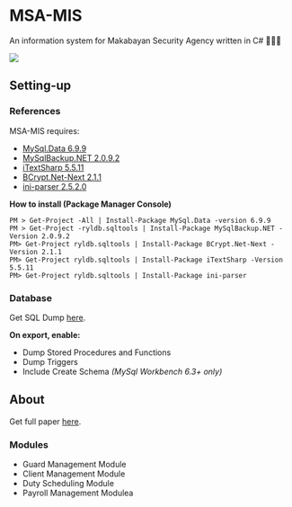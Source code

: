 # MSA-MIS
An information system for Makabayan Security Agency written in C# &#x1F499;&#x1F499;&#x1F499;

![](http://dl.dropbox.com/s/a0viv74tw3tii5b/happycommit.png?dl=1)

## Setting-up
### References
MSA-MIS requires:
- [MySql.Data 6.9.9](https://www.nuget.org/packages/MySql.Data/6.9.9)
- [MySqlBackup.NET 2.0.9.2](https://www.nuget.org/packages/MySqlBackup.NET/2.0.9.2) 
- [iTextSharp 5.5.11](https://www.nuget.org/packages/iTextSharp/5.5.11)
- [BCrypt.Net-Next 2.1.1](https://www.nuget.org/packages/BCrypt.Net-Next/2.1.1)
- [ini-parser 2.5.2.0](https://github.com/rickyah/ini-parser)

**How to install (Package Manager Console)**
```
PM > Get-Project -All | Install-Package MySql.Data -version 6.9.9
PM > Get-Project -ryldb.sqltools | Install-Package MySqlBackup.NET -Version 2.0.9.2
PM> Get-Project ryldb.sqltools | Install-Package BCrypt.Net-Next -Version 2.1.1
PM> Get-Project ryldb.sqltools | Install-Package iTextSharp -Version 5.5.11 
PM> Get-Project ryldb.sqltools | Install-Package ini-parser
```

### Database 
Get SQL Dump [here](https://github.com/lerycibalio/msa-mis/tree/master/sql).

**On export, enable:** 
- Dump Stored Procedures and Functions
- Dump Triggers
- Include Create Schema *(MySql Workbench 6.3+ only)*

## About

Get full paper [here](http://dl.dropbox.com/s/itqlfhgvn9rgm1o/MSAMIS%2097.docx?dl=1).
### Modules
* Guard Management Module
* Client Management Module
* Duty Scheduling Module
* Payroll Management Modulea

